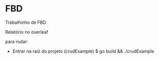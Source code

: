 # FBD
Trabalhinho de FBD

Relatório no overleaf

para rodar:
- Entrar na raíz do projeto (crudExample)
$ go build && ./crudExample
